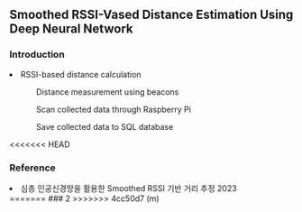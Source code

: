 
## Smoothed RSSI-Vased Distance Estimation Using Deep Neural Network 
### Introduction
<li> RSSI-based distance calculation 
  <ul>
  <ol>Distance measurement using beacons</ol>
  <ol>Scan collected data through Raspberry Pi</ol>
  <ol>Save collected data to SQL database</ol>
  </ul>
</li>

<<<<<<< HEAD
### Reference 
<li> 심층 인공신경망을 활용한 Smoothed RSSI 기반 거리 추정 2023</li>
=======
### 2
>>>>>>> 4cc50d7 (m)
